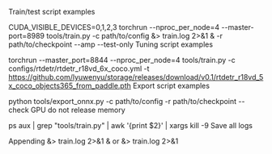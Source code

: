 Train/test script examples

CUDA_VISIBLE_DEVICES=0,1,2,3 torchrun --nproc_per_node=4 --master-port=8989 tools/train.py -c path/to/config &> train.log 2>&1 &
-r path/to/checkpoint
--amp
--test-only
Tuning script examples

torchrun --master_port=8844 --nproc_per_node=4 tools/train.py -c configs/rtdetr/rtdetr_r18vd_6x_coco.yml -t https://github.com/lyuwenyu/storage/releases/download/v0.1/rtdetr_r18vd_5x_coco_objects365_from_paddle.pth
Export script examples

python tools/export_onnx.py -c path/to/config -r path/to/checkpoint --check
GPU do not release memory

ps aux | grep "tools/train.py" | awk '{print $2}' | xargs kill -9
Save all logs

Appending &> train.log 2>&1 & or &> train.log 2>&1
